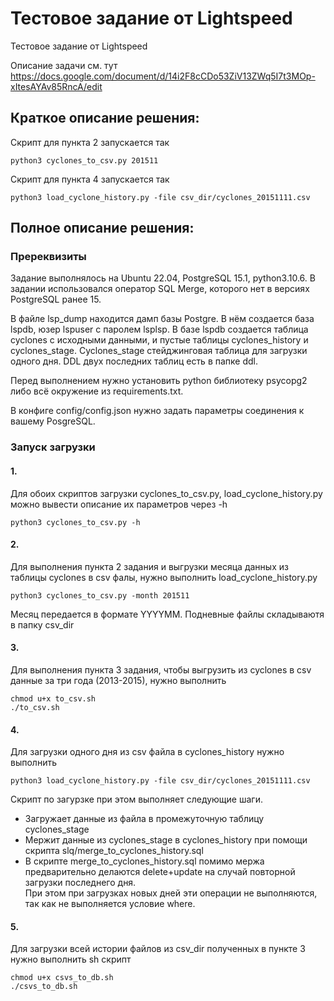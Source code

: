 # Тестовое задание от Lightspeed

Тестовое задание от Lightspeed

Описание задачи см. тут https://docs.google.com/document/d/14i2F8cCDo53ZiV13ZWq5I7t3MOp-xItesAYAv85RncA/edit

## Краткое описание решения:

Скрипт для пункта 2 запускается так

`python3 cyclones_to_csv.py 201511`

Скрипт для пункта 4 запускается так

`python3 load_cyclone_history.py -file csv_dir/cyclones_20151111.csv`

## Полное описание решения:

### Пререквизиты

Задание выполнялось на Ubuntu 22.04, PostgreSQL 15.1, python3.10.6. В задании использовался оператор SQL Merge, которого нет в версиях PostgreSQL ранее 15.

В файле lsp_dump находится дамп базы Postgre. В нём создается база lspdb, юзер lspuser с паролем lsplsp. В базе lspdb создается таблица cyclones с исходными данными,
и пустые таблицы cyclones_history и cyclones_stage. Cyclones_stage стейджинговая таблица для загрузки одного дня. DDL двух последних таблиц есть в папке ddl.

Перед выполнением нужно установить python библиотеку psycopg2 либо всё окружение из requirements.txt.

В конфиге config/config.json нужно задать параметры соединения к вашему PosgreSQL.


### Запуск загрузки

#### 1. 

Для обоих скриптов загрузки cyclones_to_csv.py, load_cyclone_history.py можно вывести описание их параметров через -h

`python3 cyclones_to_csv.py -h`

#### 2. 

Для выполнения пункта 2 задания и выгрузки месяца данных из таблицы cyclones в csv фалы, нужно выполнить load_cyclone_history.py

`python3 cyclones_to_csv.py -month 201511`

Месяц передается в формате YYYYMM. Подневные файлы складываютя в папку csv_dir

#### 3.

Для выполнения пункта 3 задания, чтобы выгрузить из cyclones в csv данные за три года (2013-2015), нужно  выполнить

```
chmod u+x to_csv.sh
./to_csv.sh
```

#### 4. 

Для загрузки одного дня из csv файла в cyclones_history нужно выполнить

`python3 load_cyclone_history.py -file csv_dir/cyclones_20151111.csv`

Скрипт по загурзке при этом выполняет следующие шаги.
* Загружает данные из файла в промежуточную таблицу cyclones_stage
* Мержит данные из cyclones_stage в cyclones_history при помощи скрипта slq/merge_to_cyclones_history.sql
* В скрипте merge_to_cyclones_history.sql помимо мержа предварительно делаются delete+update на случай повторной загрузки последнего дня.  
При этом при загрузках новых дней эти операции не выполняются, так как не выполняется условие where.

#### 5. 

Для загрузки всей истории файлов из csv_dir полученных в пункте 3 нужно выполнить sh скрипт

```
chmod u+x csvs_to_db.sh
./csvs_to_db.sh
```

